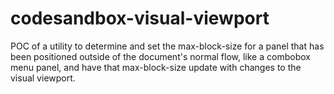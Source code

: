 # codesandbox-visual-viewport

POC of a utility to determine and set the max-block-size for a panel that has been positioned outside of the document's normal flow, like a combobox menu panel, and have that max-block-size update with changes to the visual viewport.
